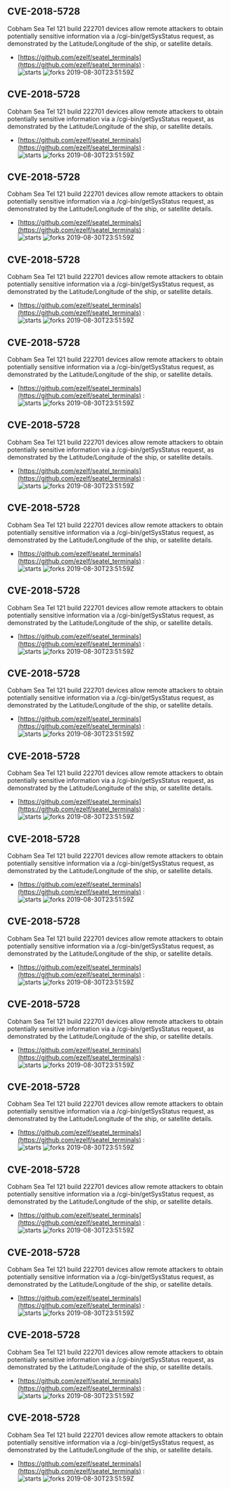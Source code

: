 ## CVE-2018-5728
 Cobham Sea Tel 121 build 222701 devices allow remote attackers to obtain potentially sensitive information via a /cgi-bin/getSysStatus request, as demonstrated by the Latitude/Longitude of the ship, or satellite details.

- [https://github.com/ezelf/seatel_terminals](https://github.com/ezelf/seatel_terminals) :  
![starts](https://img.shields.io/github/stars/ezelf/seatel_terminals.svg) 
![forks](https://img.shields.io/github/forks/ezelf/seatel_terminals.svg) 
2019-08-30T23:51:59Z

## CVE-2018-5728
 Cobham Sea Tel 121 build 222701 devices allow remote attackers to obtain potentially sensitive information via a /cgi-bin/getSysStatus request, as demonstrated by the Latitude/Longitude of the ship, or satellite details.

- [https://github.com/ezelf/seatel_terminals](https://github.com/ezelf/seatel_terminals) :  
![starts](https://img.shields.io/github/stars/ezelf/seatel_terminals.svg) 
![forks](https://img.shields.io/github/forks/ezelf/seatel_terminals.svg) 
2019-08-30T23:51:59Z

## CVE-2018-5728
 Cobham Sea Tel 121 build 222701 devices allow remote attackers to obtain potentially sensitive information via a /cgi-bin/getSysStatus request, as demonstrated by the Latitude/Longitude of the ship, or satellite details.

- [https://github.com/ezelf/seatel_terminals](https://github.com/ezelf/seatel_terminals) :  
![starts](https://img.shields.io/github/stars/ezelf/seatel_terminals.svg) 
![forks](https://img.shields.io/github/forks/ezelf/seatel_terminals.svg) 
2019-08-30T23:51:59Z

## CVE-2018-5728
 Cobham Sea Tel 121 build 222701 devices allow remote attackers to obtain potentially sensitive information via a /cgi-bin/getSysStatus request, as demonstrated by the Latitude/Longitude of the ship, or satellite details.

- [https://github.com/ezelf/seatel_terminals](https://github.com/ezelf/seatel_terminals) :  
![starts](https://img.shields.io/github/stars/ezelf/seatel_terminals.svg) 
![forks](https://img.shields.io/github/forks/ezelf/seatel_terminals.svg) 
2019-08-30T23:51:59Z

## CVE-2018-5728
 Cobham Sea Tel 121 build 222701 devices allow remote attackers to obtain potentially sensitive information via a /cgi-bin/getSysStatus request, as demonstrated by the Latitude/Longitude of the ship, or satellite details.

- [https://github.com/ezelf/seatel_terminals](https://github.com/ezelf/seatel_terminals) :  
![starts](https://img.shields.io/github/stars/ezelf/seatel_terminals.svg) 
![forks](https://img.shields.io/github/forks/ezelf/seatel_terminals.svg) 
2019-08-30T23:51:59Z

## CVE-2018-5728
 Cobham Sea Tel 121 build 222701 devices allow remote attackers to obtain potentially sensitive information via a /cgi-bin/getSysStatus request, as demonstrated by the Latitude/Longitude of the ship, or satellite details.

- [https://github.com/ezelf/seatel_terminals](https://github.com/ezelf/seatel_terminals) :  
![starts](https://img.shields.io/github/stars/ezelf/seatel_terminals.svg) 
![forks](https://img.shields.io/github/forks/ezelf/seatel_terminals.svg) 
2019-08-30T23:51:59Z

## CVE-2018-5728
 Cobham Sea Tel 121 build 222701 devices allow remote attackers to obtain potentially sensitive information via a /cgi-bin/getSysStatus request, as demonstrated by the Latitude/Longitude of the ship, or satellite details.

- [https://github.com/ezelf/seatel_terminals](https://github.com/ezelf/seatel_terminals) :  
![starts](https://img.shields.io/github/stars/ezelf/seatel_terminals.svg) 
![forks](https://img.shields.io/github/forks/ezelf/seatel_terminals.svg) 
2019-08-30T23:51:59Z

## CVE-2018-5728
 Cobham Sea Tel 121 build 222701 devices allow remote attackers to obtain potentially sensitive information via a /cgi-bin/getSysStatus request, as demonstrated by the Latitude/Longitude of the ship, or satellite details.

- [https://github.com/ezelf/seatel_terminals](https://github.com/ezelf/seatel_terminals) :  
![starts](https://img.shields.io/github/stars/ezelf/seatel_terminals.svg) 
![forks](https://img.shields.io/github/forks/ezelf/seatel_terminals.svg) 
2019-08-30T23:51:59Z

## CVE-2018-5728
 Cobham Sea Tel 121 build 222701 devices allow remote attackers to obtain potentially sensitive information via a /cgi-bin/getSysStatus request, as demonstrated by the Latitude/Longitude of the ship, or satellite details.

- [https://github.com/ezelf/seatel_terminals](https://github.com/ezelf/seatel_terminals) :  
![starts](https://img.shields.io/github/stars/ezelf/seatel_terminals.svg) 
![forks](https://img.shields.io/github/forks/ezelf/seatel_terminals.svg) 
2019-08-30T23:51:59Z

## CVE-2018-5728
 Cobham Sea Tel 121 build 222701 devices allow remote attackers to obtain potentially sensitive information via a /cgi-bin/getSysStatus request, as demonstrated by the Latitude/Longitude of the ship, or satellite details.

- [https://github.com/ezelf/seatel_terminals](https://github.com/ezelf/seatel_terminals) :  
![starts](https://img.shields.io/github/stars/ezelf/seatel_terminals.svg) 
![forks](https://img.shields.io/github/forks/ezelf/seatel_terminals.svg) 
2019-08-30T23:51:59Z

## CVE-2018-5728
 Cobham Sea Tel 121 build 222701 devices allow remote attackers to obtain potentially sensitive information via a /cgi-bin/getSysStatus request, as demonstrated by the Latitude/Longitude of the ship, or satellite details.

- [https://github.com/ezelf/seatel_terminals](https://github.com/ezelf/seatel_terminals) :  
![starts](https://img.shields.io/github/stars/ezelf/seatel_terminals.svg) 
![forks](https://img.shields.io/github/forks/ezelf/seatel_terminals.svg) 
2019-08-30T23:51:59Z

## CVE-2018-5728
 Cobham Sea Tel 121 build 222701 devices allow remote attackers to obtain potentially sensitive information via a /cgi-bin/getSysStatus request, as demonstrated by the Latitude/Longitude of the ship, or satellite details.

- [https://github.com/ezelf/seatel_terminals](https://github.com/ezelf/seatel_terminals) :  
![starts](https://img.shields.io/github/stars/ezelf/seatel_terminals.svg) 
![forks](https://img.shields.io/github/forks/ezelf/seatel_terminals.svg) 
2019-08-30T23:51:59Z

## CVE-2018-5728
 Cobham Sea Tel 121 build 222701 devices allow remote attackers to obtain potentially sensitive information via a /cgi-bin/getSysStatus request, as demonstrated by the Latitude/Longitude of the ship, or satellite details.

- [https://github.com/ezelf/seatel_terminals](https://github.com/ezelf/seatel_terminals) :  
![starts](https://img.shields.io/github/stars/ezelf/seatel_terminals.svg) 
![forks](https://img.shields.io/github/forks/ezelf/seatel_terminals.svg) 
2019-08-30T23:51:59Z

## CVE-2018-5728
 Cobham Sea Tel 121 build 222701 devices allow remote attackers to obtain potentially sensitive information via a /cgi-bin/getSysStatus request, as demonstrated by the Latitude/Longitude of the ship, or satellite details.

- [https://github.com/ezelf/seatel_terminals](https://github.com/ezelf/seatel_terminals) :  
![starts](https://img.shields.io/github/stars/ezelf/seatel_terminals.svg) 
![forks](https://img.shields.io/github/forks/ezelf/seatel_terminals.svg) 
2019-08-30T23:51:59Z

## CVE-2018-5728
 Cobham Sea Tel 121 build 222701 devices allow remote attackers to obtain potentially sensitive information via a /cgi-bin/getSysStatus request, as demonstrated by the Latitude/Longitude of the ship, or satellite details.

- [https://github.com/ezelf/seatel_terminals](https://github.com/ezelf/seatel_terminals) :  
![starts](https://img.shields.io/github/stars/ezelf/seatel_terminals.svg) 
![forks](https://img.shields.io/github/forks/ezelf/seatel_terminals.svg) 
2019-08-30T23:51:59Z

## CVE-2018-5728
 Cobham Sea Tel 121 build 222701 devices allow remote attackers to obtain potentially sensitive information via a /cgi-bin/getSysStatus request, as demonstrated by the Latitude/Longitude of the ship, or satellite details.

- [https://github.com/ezelf/seatel_terminals](https://github.com/ezelf/seatel_terminals) :  
![starts](https://img.shields.io/github/stars/ezelf/seatel_terminals.svg) 
![forks](https://img.shields.io/github/forks/ezelf/seatel_terminals.svg) 
2019-08-30T23:51:59Z

## CVE-2018-5728
 Cobham Sea Tel 121 build 222701 devices allow remote attackers to obtain potentially sensitive information via a /cgi-bin/getSysStatus request, as demonstrated by the Latitude/Longitude of the ship, or satellite details.

- [https://github.com/ezelf/seatel_terminals](https://github.com/ezelf/seatel_terminals) :  
![starts](https://img.shields.io/github/stars/ezelf/seatel_terminals.svg) 
![forks](https://img.shields.io/github/forks/ezelf/seatel_terminals.svg) 
2019-08-30T23:51:59Z

## CVE-2018-5728
 Cobham Sea Tel 121 build 222701 devices allow remote attackers to obtain potentially sensitive information via a /cgi-bin/getSysStatus request, as demonstrated by the Latitude/Longitude of the ship, or satellite details.

- [https://github.com/ezelf/seatel_terminals](https://github.com/ezelf/seatel_terminals) :  
![starts](https://img.shields.io/github/stars/ezelf/seatel_terminals.svg) 
![forks](https://img.shields.io/github/forks/ezelf/seatel_terminals.svg) 
2019-08-30T23:51:59Z

